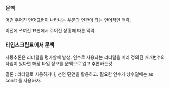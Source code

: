 ### 문맥
[어떤 주어진 언어표현이 나타나는 부분과 연관이 되는 언어적인 맥락.](http://encykorea.aks.ac.kr/Contents/Item/E0019457)

이전에 쓰여진 표현에서 주어진 상황에 따른 맥락.

### 타입스크립트에서 문맥

자동추론은 리터럴을 평가할때 발생. 
인수로 사용되는 리터럴을 
미리 정의된 매개변수의 타입이 있다면 
해당 타입 정보를 문맥으로 읽고 추론하는것

결론 : 리터럴로 사용하거나, 선언 단언을 활용하고. 필요한 인수가 상수일때는 as const 를 사용하자.